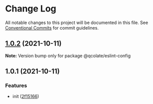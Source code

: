 # Change Log

All notable changes to this project will be documented in this file.
See [Conventional Commits](https://conventionalcommits.org) for commit guidelines.

## [1.0.2](https://github.com/qcolate/web-configs/compare/@qcolate/eslint-config@1.0.1...@qcolate/eslint-config@1.0.2) (2021-10-11)

**Note:** Version bump only for package @qcolate/eslint-config





## 1.0.1 (2021-10-11)


### Features

* init ([2f15166](https://github.com/qcolate/web-configs/commit/2f15166f736522f62a4ba3a0e0c2df995fbf9b1e))
